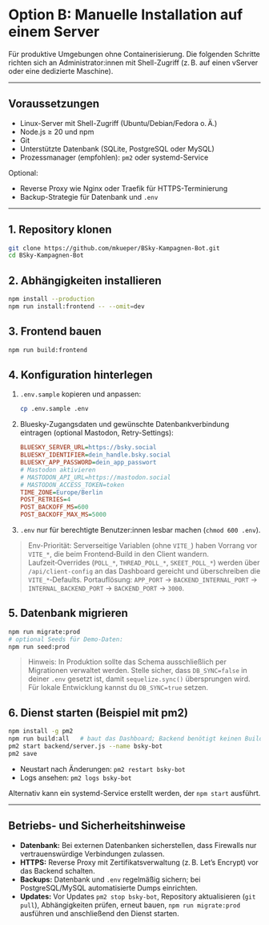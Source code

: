 # Option B: Manuelle Installation auf einem Server

Für produktive Umgebungen ohne Containerisierung. Die folgenden Schritte richten sich an Administrator:innen mit Shell-Zugriff (z. B. auf einen vServer oder eine dedizierte Maschine).

---

## Voraussetzungen

- Linux-Server mit Shell-Zugriff (Ubuntu/Debian/Fedora o. Ä.)
- Node.js ≥ 20 und npm
- Git
- Unterstützte Datenbank (SQLite, PostgreSQL oder MySQL)
- Prozessmanager (empfohlen): `pm2` oder systemd-Service

Optional:
- Reverse Proxy wie Nginx oder Traefik für HTTPS-Terminierung
- Backup-Strategie für Datenbank und `.env`

---

## 1. Repository klonen

```bash
git clone https://github.com/mkueper/BSky-Kampagnen-Bot.git
cd BSky-Kampagnen-Bot
```

## 2. Abhängigkeiten installieren

```bash
npm install --production
npm run install:frontend -- --omit=dev
```

## 3. Frontend bauen

```bash
npm run build:frontend
```

## 4. Konfiguration hinterlegen

1. `.env.sample` kopieren und anpassen:
   ```bash
   cp .env.sample .env
   ```
2. Bluesky-Zugangsdaten und gewünschte Datenbankverbindung eintragen (optional Mastodon, Retry-Settings):
   ```ini
   BLUESKY_SERVER_URL=https://bsky.social
   BLUESKY_IDENTIFIER=dein_handle.bsky.social
   BLUESKY_APP_PASSWORD=dein_app_passwort
   # Mastodon aktivieren
   # MASTODON_API_URL=https://mastodon.social
   # MASTODON_ACCESS_TOKEN=token
   TIME_ZONE=Europe/Berlin
   POST_RETRIES=4
   POST_BACKOFF_MS=600
   POST_BACKOFF_MAX_MS=5000
   ```
3. `.env` nur für berechtigte Benutzer:innen lesbar machen (`chmod 600 .env`).

> Env-Priorität: Serverseitige Variablen (ohne `VITE_`) haben Vorrang vor `VITE_*`, die beim Frontend‑Build in den Client wandern. Laufzeit‑Overrides (`POLL_*`, `THREAD_POLL_*`, `SKEET_POLL_*`) werden über `/api/client-config` an das Dashboard gereicht und überschreiben die `VITE_*`‑Defaults. Portauflösung: `APP_PORT` → `BACKEND_INTERNAL_PORT` → `INTERNAL_BACKEND_PORT` → `BACKEND_PORT` → `3000`.

## 5. Datenbank migrieren

```bash
npm run migrate:prod
# optional Seeds für Demo-Daten:
npm run seed:prod
```

> Hinweis: In Produktion sollte das Schema ausschließlich per Migrationen verwaltet werden. Stelle sicher, dass `DB_SYNC=false` in deiner `.env` gesetzt ist, damit `sequelize.sync()` übersprungen wird. Für lokale Entwicklung kannst du `DB_SYNC=true` setzen.

## 6. Dienst starten (Beispiel mit pm2)

```bash
npm install -g pm2
npm run build:all   # baut das Dashboard; Backend benötigt keinen Build
pm2 start backend/server.js --name bsky-bot
pm2 save
```

- Neustart nach Änderungen: `pm2 restart bsky-bot`
- Logs ansehen: `pm2 logs bsky-bot`

Alternativ kann ein systemd-Service erstellt werden, der `npm start` ausführt.

---

## Betriebs- und Sicherheitshinweise

- **Datenbank:** Bei externen Datenbanken sicherstellen, dass Firewalls nur vertrauenswürdige Verbindungen zulassen.
- **HTTPS:** Reverse Proxy mit Zertifikatsverwaltung (z. B. Let’s Encrypt) vor das Backend schalten.
- **Backups:** Datenbank und `.env` regelmäßig sichern; bei PostgreSQL/MySQL automatisierte Dumps einrichten.
- **Updates:** Vor Updates `pm2 stop bsky-bot`, Repository aktualisieren (`git pull`), Abhängigkeiten prüfen, erneut bauen, `npm run migrate:prod` ausführen und anschließend den Dienst starten.
